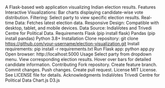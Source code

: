 A Flask-based web application visualizing Indian election results.
Features
Interactive Visualizations: Bar charts displaying candidate-wise vote distribution.
Filtering: Select party to view specific election results.
Real-time Data: Fetches latest election data.
Responsive Design: Compatible with desktop, tablet, and mobile devices.
Data Source: IndiaVotes and Trivedi Centre for Political Data.
Requirements
Flask (pip install flask)
Pandas (pip install pandas)
Python 3.8+
Installation
Clone repository: git clone https://github.com/your-username/election-visualization.git
Install requirements: pip install -r requirements.txt
Run Flask app: python app.py
Open browser: http://localhost:5000
Usage
Select party from dropdown menu.
View corresponding election results.
Hover over bars for detailed candidate information.
Contributing
Fork repository.
Create feature branch.
Commit changes.
Push changes.
Create pull request.
License
MIT License. See LICENSE file for details.
Acknowledgments
IndiaVotes
Trivedi Centre for Political Data
Chart.js
D3.js

